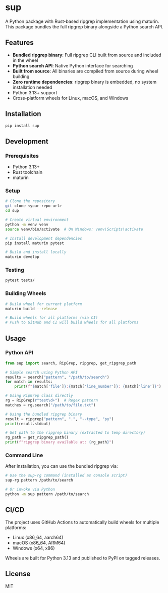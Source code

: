 # sup

A Python package with Rust-based ripgrep implementation using maturin. This package bundles the full ripgrep binary alongside a Python search API.

## Features

- **Bundled ripgrep binary**: Full ripgrep CLI built from source and included in the wheel
- **Python search API**: Native Python interface for searching
- **Built from source**: All binaries are compiled from source during wheel building
- **Zero runtime dependencies**: ripgrep binary is embedded, no system installation needed
- Python 3.13+ support
- Cross-platform wheels for Linux, macOS, and Windows

## Installation

```bash
pip install sup
```

## Development

### Prerequisites

- Python 3.13+
- Rust toolchain
- maturin

### Setup

```bash
# Clone the repository
git clone <your-repo-url>
cd sup

# Create virtual environment
python -m venv venv
source venv/bin/activate  # On Windows: venv\Scripts\activate

# Install development dependencies
pip install maturin pytest

# Build and install locally
maturin develop
```

### Testing

```bash
pytest tests/
```

### Building Wheels

```bash
# Build wheel for current platform
maturin build --release

# Build wheels for all platforms (via CI)
# Push to GitHub and CI will build wheels for all platforms
```

## Usage

### Python API

```python
from sup import search, RipGrep, ripgrep, get_ripgrep_path

# Simple search using Python API
results = search("pattern", "/path/to/search")
for match in results:
    print(f"{match['file']}:{match['line_number']}: {match['line']}")

# Using RipGrep class directly
rg = RipGrep(r"test\d+")  # Regex pattern
matches = rg.search("/path/to/file.txt")

# Using the bundled ripgrep binary
result = ripgrep("pattern", ".", "--type", "py")
print(result.stdout)

# Get path to the ripgrep binary (extracted to temp directory)
rg_path = get_ripgrep_path()
print(f"ripgrep binary available at: {rg_path}")
```

### Command Line

After installation, you can use the bundled ripgrep via:

```bash
# Use the sup-rg command (installed as console script)
sup-rg pattern /path/to/search

# Or invoke via Python
python -m sup pattern /path/to/search
```

## CI/CD

The project uses GitHub Actions to automatically build wheels for multiple platforms:
- Linux (x86_64, aarch64)
- macOS (x86_64, ARM64)
- Windows (x64, x86)

Wheels are built for Python 3.13 and published to PyPI on tagged releases.

## License

MIT